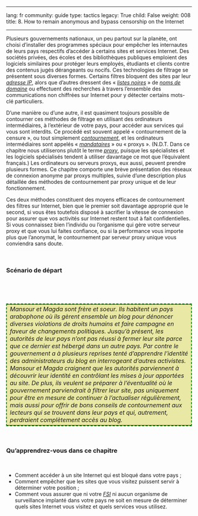 

---

lang: fr
community: guide
type: tactics
legacy: True
child: False
weight: 008
title:  8. How to remain anonymous and bypass censorship on the Internet

---

<p>Plusieurs gouvernements nationaux, un peu partout sur la planète, ont choisi d’installer des programmes spéciaux pour empêcher les internautes de leurs pays respectifs d’accéder à certains sites et services Internet. Des sociétés privées, des écoles et des bibliothèques publiques emploient des logiciels similaires pour protéger leurs employés, étudiants et clients contre des contenus jugés dérangeants ou nocifs. Ces technologies de filtrage se présentent sous diverses formes. Certains filtres bloquent des sites par leur <a href="glossaire#Adresse_IP" title="Adresse_IP"><i>adresse IP</i></a>, alors que d’autres dressent des «&nbsp;<a href="glossaire#Liste_noire" title="Liste_noire"><i>listes noires</i></a>&nbsp;» de <a href="glossaire#Nom_de_domaine" title="Nom_de_domaine"><i>noms de domaine</i></a> ou effectuent des recherches à travers l’ensemble des communications non chiffrées sur Internet pour y détecter certains mots-clé particuliers.</p>

<p>D’une manière ou d’une autre, il est quasiment toujours possible de contourner ces méthodes de filtrage en utilisant des ordinateurs intermédiaires, à l’extérieur de votre pays, pour accéder aux services qui vous sont interdits. Ce procédé est souvent appelé «&nbsp;contournement de la censure&nbsp;», ou tout simplement <a href="glossaire#Contournement" title="Contournement"><i> contournement</i></a>, et les ordinateurs intermédiaires sont appelés «&nbsp;<a href="glossaire#Proxy" title="Proxy"><i>mandataires</i></a>&nbsp;» ou «&nbsp;proxys&nbsp;». (N.D.T. Dans ce chapitre nous utiliserons plutôt le terme <a href="glossaire#Proxy" title="Proxy"><i>proxy</i></a>, puisque les spécialistes et les logiciels spécialisés tendent à utiliser davantage ce mot que l’équivalent français.) Les ordinateurs ou serveurs proxys, eux aussi, peuvent prendre plusieurs formes. Ce chapitre comporte une brève présentation des réseaux de connexion anonyme par proxys multiples, suivie d’une description plus détaillée des méthodes de contournement par proxy unique et de leur fonctionnement.</p>

<p>Ces deux méthodes constituent des moyens efficaces de contournement des filtres sur Internet, bien que le premier soit davantage approprié que le second, si vous êtes toutefois disposé à sacrifier la vitesse de connexion pour assurer que vos activités sur Internet restent tout à fait confidentielles. Si vous connaissez bien l’individu ou l’organisme qui gère votre serveur proxy et que vous lui faites confiance, ou si la performance vous importe plus que l’anonymat, le contournement par serveur proxy unique vous conviendra sans doute.</p>

<p>&nbsp;</p>

<h3>Scénario de départ</h3>

<p>&nbsp;</p>

<p>&nbsp;</p>

<table cellpadding="5" cellspacing="0" style="border: 2pt dashed #008000; background-color: #e9e8a4">
	<tbody>
		<tr>
			<td><i>Mansour et Magda sont frère et soeur. Ils habitent un pays arabophone où ils gèrent ensemble un blog pour dénoncer diverses violations de droits humains et faire campagne en faveur de changements politiques. Jusqu’à présent, les autorités de leur pays n’ont pas réussi à fermer leur site parce que ce dernier est hébergé dans un autre pays. Par contre le gouvernement a à plusieurs reprises tenté d’apprendre l’identité des administrateurs du blog en interrogeant d’autres activistes. Mansour et Magda craignent que les autorités parviennent à découvrir leur identité en contrôlant les mises à jour apportées au site. De plus, ils veulent se préparer à l’éventualité où le gouvernement parviendrait à filtrer leur site, pas uniquement pour être en mesure de continuer à l’actualiser régulièrement, mais aussi pour offrir de bons conseils de contournement aux lecteurs qui se trouvent dans leur pays et qui, autrement, perdraient complètement accès au blog.</i></td>
		</tr>
	</tbody>
</table>

<p>&nbsp;</p>

<h3>Qu’apprendrez-vous dans ce chapitre</h3>

<p>&nbsp;</p>

<ul>
	<li>Comment accéder à un site Internet qui est bloqué dans votre pays&nbsp;;</li>
	<li>Comment empêcher que les sites que vous visitez puissent servir à déterminer votre position&nbsp;;</li>
	<li>Comment vous assurer que ni votre <a href="glossaire#FSI" title="FSI"><i>FSI</i></a> ni aucun organisme de surveillance implanté dans votre pays ne soit en mesure de déterminer quels sites Internet vous visitez et quels services vous utilisez.</li>
</ul>

<p>&nbsp;</p>


